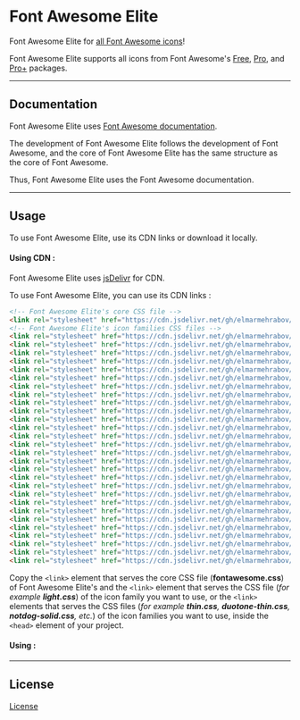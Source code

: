 # Font Awesome Elite

Font Awesome Elite for [all Font Awesome icons](https://fontawesome.com/icons)!

Font Awesome Elite supports all icons from Font Awesome's [Free](https://fontawesome.com/search?ic=free), [Pro](https://fontawesome.com/search?ic=pro-collection), and [Pro+](https://fontawesome.com/search?ic=pro-plus-collection) packages.

***

## Documentation

Font Awesome Elite uses [Font Awesome documentation](https://docs.fontawesome.com).

The development of Font Awesome Elite follows the development of Font Awesome, and the core of Font Awesome Elite has the same structure as the core of Font Awesome.

Thus, Font Awesome Elite uses the Font Awesome documentation.

***

## Usage

To use Font Awesome Elite, use its CDN links or download it locally.

#### Using CDN :

Font Awesome Elite uses [jsDelivr](https://jsdelivr.com) for CDN.

To use Font Awesome Elite, you can use its CDN links :

```html
<!-- Font Awesome Elite's core CSS file -->
<link rel="stylesheet" href="https://cdn.jsdelivr.net/gh/elmarmehrabov/Font-Awesome-Elite@main/css/fontawesome.css" integrity="" crossorigin="anonymous">
<!-- Font Awesome Elite's icon families CSS files -->
<link rel="stylesheet" href="https://cdn.jsdelivr.net/gh/elmarmehrabov/Font-Awesome-Elite@main/css/brands.css" integrity="" crossorigin="anonymous">
<link rel="stylesheet" href="https://cdn.jsdelivr.net/gh/elmarmehrabov/Font-Awesome-Elite@main/css/solid.css" integrity="" crossorigin="anonymous">
<link rel="stylesheet" href="https://cdn.jsdelivr.net/gh/elmarmehrabov/Font-Awesome-Elite@main/css/regular.css" integrity="" crossorigin="anonymous">
<link rel="stylesheet" href="https://cdn.jsdelivr.net/gh/elmarmehrabov/Font-Awesome-Elite@main/css/light.css" integrity="" crossorigin="anonymous">
<link rel="stylesheet" href="https://cdn.jsdelivr.net/gh/elmarmehrabov/Font-Awesome-Elite@main/css/thin.css" integrity="" crossorigin="anonymous">
<link rel="stylesheet" href="https://cdn.jsdelivr.net/gh/elmarmehrabov/Font-Awesome-Elite@main/css/duotone.css" integrity="" crossorigin="anonymous">
<link rel="stylesheet" href="https://cdn.jsdelivr.net/gh/elmarmehrabov/Font-Awesome-Elite@main/css/duotone-regular.css" integrity="" crossorigin="anonymous">
<link rel="stylesheet" href="https://cdn.jsdelivr.net/gh/elmarmehrabov/Font-Awesome-Elite@main/css/duotone-light.css" integrity="" crossorigin="anonymous">
<link rel="stylesheet" href="https://cdn.jsdelivr.net/gh/elmarmehrabov/Font-Awesome-Elite@main/css/duotone-thin.css" integrity="" crossorigin="anonymous">
<link rel="stylesheet" href="https://cdn.jsdelivr.net/gh/elmarmehrabov/Font-Awesome-Elite@main/css/sharp-solid.css" integrity="" crossorigin="anonymous">
<link rel="stylesheet" href="https://cdn.jsdelivr.net/gh/elmarmehrabov/Font-Awesome-Elite@main/css/sharp-regular.css" integrity="" crossorigin="anonymous">
<link rel="stylesheet" href="https://cdn.jsdelivr.net/gh/elmarmehrabov/Font-Awesome-Elite@main/css/sharp-light.css" integrity="" crossorigin="anonymous">
<link rel="stylesheet" href="https://cdn.jsdelivr.net/gh/elmarmehrabov/Font-Awesome-Elite@main/css/sharp-thin.css" integrity="" crossorigin="anonymous">
<link rel="stylesheet" href="https://cdn.jsdelivr.net/gh/elmarmehrabov/Font-Awesome-Elite@main/css/sharp-duotone-solid.css" integrity="" crossorigin="anonymous">
<link rel="stylesheet" href="https://cdn.jsdelivr.net/gh/elmarmehrabov/Font-Awesome-Elite@main/css/sharp-duotone-regular.css" integrity="" crossorigin="anonymous">
<link rel="stylesheet" href="https://cdn.jsdelivr.net/gh/elmarmehrabov/Font-Awesome-Elite@main/css/sharp-duotone-light.css" integrity="" crossorigin="anonymous">
<link rel="stylesheet" href="https://cdn.jsdelivr.net/gh/elmarmehrabov/Font-Awesome-Elite@main/css/sharp-duotone-thin.css" integrity="" crossorigin="anonymous">
<link rel="stylesheet" href="https://cdn.jsdelivr.net/gh/elmarmehrabov/Font-Awesome-Elite@main/css/chisel-regular.css" integrity="" crossorigin="anonymous">
<link rel="stylesheet" href="https://cdn.jsdelivr.net/gh/elmarmehrabov/Font-Awesome-Elite@main/css/etch-solid.css" integrity="" crossorigin="anonymous">
<link rel="stylesheet" href="https://cdn.jsdelivr.net/gh/elmarmehrabov/Font-Awesome-Elite@main/css/jelly-regular.css" integrity="" crossorigin="anonymous">
<link rel="stylesheet" href="https://cdn.jsdelivr.net/gh/elmarmehrabov/Font-Awesome-Elite@main/css/jelly-fill-regular.css" integrity="" crossorigin="anonymous">
<link rel="stylesheet" href="https://cdn.jsdelivr.net/gh/elmarmehrabov/Font-Awesome-Elite@main/css/jelly-duo-regular.css" integrity="" crossorigin="anonymous">
<link rel="stylesheet" href="https://cdn.jsdelivr.net/gh/elmarmehrabov/Font-Awesome-Elite@main/css/notdog-solid.css" integrity="" crossorigin="anonymous">
<link rel="stylesheet" href="https://cdn.jsdelivr.net/gh/elmarmehrabov/Font-Awesome-Elite@main/css/notdog-duo-solid.css" integrity="" crossorigin="anonymous">
<link rel="stylesheet" href="https://cdn.jsdelivr.net/gh/elmarmehrabov/Font-Awesome-Elite@main/css/slab-regular.css" integrity="" crossorigin="anonymous">
<link rel="stylesheet" href="https://cdn.jsdelivr.net/gh/elmarmehrabov/Font-Awesome-Elite@main/css/slab-press-regular.css" integrity="" crossorigin="anonymous">
<link rel="stylesheet" href="https://cdn.jsdelivr.net/gh/elmarmehrabov/Font-Awesome-Elite@main/css/thumbprint-light.css" integrity="" crossorigin="anonymous">
<link rel="stylesheet" href="https://cdn.jsdelivr.net/gh/elmarmehrabov/Font-Awesome-Elite@main/css/whiteboard-semibold.css" integrity="" crossorigin="anonymous">
```

Copy the `<link>` element that serves the core CSS file (**fontawesome.css**) of Font Awesome Elite's and the `<link>` element that serves the CSS file (*for example **light.css***) of the icon family you want to use, or the `<link>` elements that serves the CSS files (*for example **thin.css**, **duotone-thin.css**, **notdog-solid.css**, etc.*) of the icon families you want to use, inside the `<head>` element of your project.

#### Using :

***

## License

[License](https://github.com/elmarmehrabov/Font-Awesome-Elite/blob/main/LICENSE)
